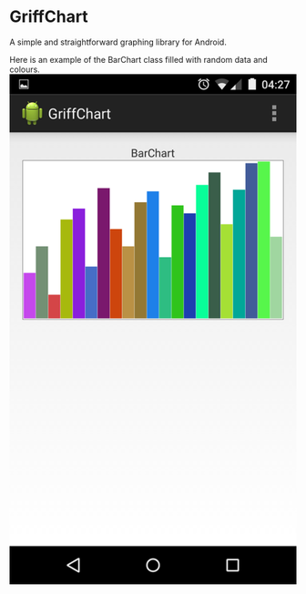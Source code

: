GriffChart
==========
A simple and straightforward graphing library for Android.

Here is an example of the BarChart class filled with random data and colours.
![Bar Chart Example](/screens/BarChart.png?raw=true "BarChart Example")